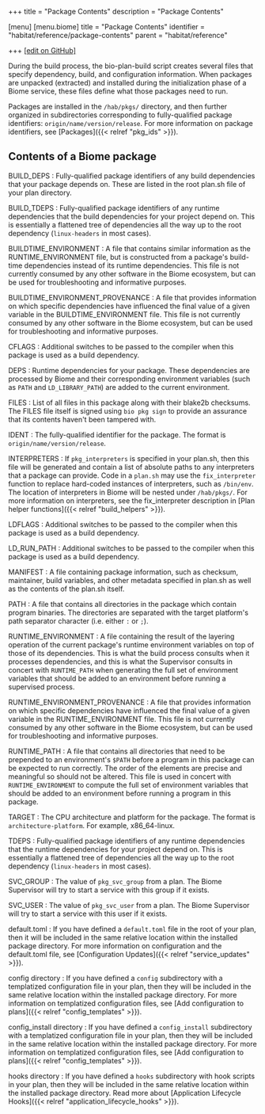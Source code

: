 +++
title = "Package Contents"
description = "Package Contents"

[menu]
  [menu.biome]
    title = "Package Contents"
    identifier = "habitat/reference/package-contents"
    parent = "habitat/reference"

+++
[\[edit on GitHub\]](https://github.com/habitat-sh/habitat/blob/master/components/docs-chef-io/content/habitat/package_contents.md)

During the build process, the bio-plan-build script creates several files that specify dependency, build, and configuration information. When packages are unpacked (extracted) and installed during the initialization phase of a Biome service, these files define what those packages need to run.

Packages are installed in the `/hab/pkgs/` directory, and then further organized in subdirectories corresponding to fully-qualified package identifiers: `origin/name/version/release`. For more information on package identifiers, see [Packages]({{< relref "pkg_ids" >}}).

## Contents of a Biome package

BUILD_DEPS
: Fully-qualified package identifiers of any build dependencies that your package depends on. These are listed in the root plan.sh file of your plan directory.

BUILD_TDEPS
: Fully-qualified package identifiers of any runtime dependencies that the build dependencies for your project depend on. This is essentially a flattened tree of dependencies all the way up to the root dependency (`linux-headers` in most cases).

BUILDTIME_ENVIRONMENT
: A file that contains similar information as the RUNTIME_ENVIRONMENT file, but is constructed from a package's build-time dependencies instead of its runtime dependencies. This file is not currently consumed by any other software in the Biome ecosystem, but can be used for troubleshooting and informative purposes.

BUILDTIME_ENVIRONMENT_PROVENANCE
: A file that provides information on which specific dependencies have influenced the final value of a given variable in the BUILDTIME_ENVIRONMENT file. This file is not currently consumed by any other software in the Biome ecosystem, but can be used for troubleshooting and informative purposes.

CFLAGS
: Additional switches to be passed to the compiler when this package is used as a build dependency.

DEPS
: Runtime dependencies for your package. These dependencies are processed by Biome and their corresponding environment variables (such as `PATH` and `LD_LIBRARY_PATH`) are added to the current environment.

FILES
: List of all files in this package along with their blake2b checksums. The FILES file itself is signed using `bio pkg sign` to provide an assurance that its contents haven't been tampered with.

IDENT
: The fully-qualified identifier for the package. The format is `origin/name/version/release`.

INTERPRETERS
: If `pkg_interpreters` is specified in your plan.sh, then this file will be generated and contain a list of absolute paths to any interpreters that a package can provide. Code in a `plan.sh` may use the `fix_interpreter` function to replace hard-coded instances of interpreters, such as `/bin/env`. The location of interpreters in Biome will be nested under `/hab/pkgs/`. For more information on interpreters, see the fix_interpreter description in [Plan helper functions]({{< relref "build_helpers" >}}).

LDFLAGS
: Additional switches to be passed to the compiler when this package is used as a build dependency.

LD_RUN_PATH
: Additional switches to be passed to the compiler when this package is used as a build dependency.

MANIFEST
: A file containing package information, such as checksum, maintainer, build variables, and other metadata specified in plan.sh as well as the contents of the plan.sh itself.

PATH
: A file that contains all directories in the package which contain program binaries. The directories are separated with the target platform's path separator character (i.e. either `:` or `;`).

RUNTIME_ENVIRONMENT
: A file containing the result of the layering operation of the current package's runtime environment variables on top of those of its dependencies. This is what the build process consults when it processes dependencies, and this is what the Supervisor consults in concert with `RUNTIME_PATH` when generating the full set of environment variables that should be added to an environment before running a supervised process.

RUNTIME_ENVIRONMENT_PROVENANCE
: A file that provides information on which specific dependencies have influenced the final value of a given variable in the RUNTIME_ENVIRONMENT file. This file is not currently consumed by any other software in the Biome ecosystem, but can be used for troubleshooting and informative purposes.

RUNTIME_PATH
: A file that contains all directories that need to be prepended to an environment's `$PATH` before a program in this package can be expected to run correctly. The order of the elements are precise and meaningful so should not be altered. This file is used in concert with `RUNTIME_ENVIRONMENT` to compute the full set of environment variables that should be added to an environment before running a program in this package.

TARGET
: The CPU architecture and platform for the package. The format is `architecture-platform`. For example, x86_64-linux.

TDEPS
: Fully-qualified package identifiers of any runtime dependencies that the runtime dependencies for your project depend on. This is essentially a flattened tree of dependencies all the way up to the root dependency (`linux-headers` in most cases).

SVC_GROUP
: The value of `pkg_svc_group` from a plan. The Biome Supervisor will try to start a service with this group if it exists.

SVC_USER
: The value of `pkg_svc_user` from a plan. The Biome Supervisor will try to start a service with this user if it exists.

default.toml
: If you have defined a `default.toml` file in the root of your plan, then it will be included in the same relative location within the installed package directory. For more information on configuration and the default.toml file, see [Configuration Updates]({{< relref "service_updates" >}}).

config directory
: If you have defined a `config` subdirectory with a templatized configuration file in your plan, then they will be included in the same relative location within the installed package directory. For more information on templatized configuration files, see [Add configuration to plans]({{< relref "config_templates" >}}).

config_install directory
: If you have defined a `config_install` subdirectory with a templatized configuration file in your plan, then they will be included in the same relative location within the installed package directory. For more information on templatized configuration files, see [Add configuration to plans]({{< relref "config_templates" >}}).

hooks directory
: If you have defined a `hooks` subdirectory with hook scripts in your plan, then they will be included in the same relative location within the installed package directory. Read more about [Application Lifecycle Hooks]({{< relref "application_lifecycle_hooks" >}}).

